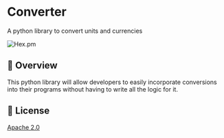 # Converter
A python library to convert units and currencies

![Hex.pm](https://img.shields.io/hexpm/l/apa?style=flat&color=brightgreen)

## 🔭 Overview
This python library will allow developers to easily incorporate conversions into their programs without having to write all the logic for it.

## 🔑 License
[Apache 2.0](https://github.com/oforiwaasam/converter/blob/main/LICENSE)
